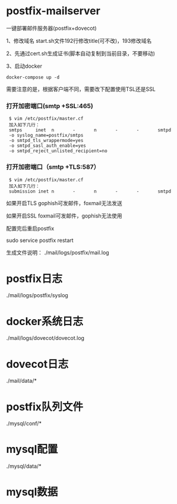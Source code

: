 # postfix-mailserver
一键部署邮件服务器(postfix+dovecot)

1、修改域名
start.sh文件192行修改title(可不改)，193修改域名

2、先通过cert.sh生成证书(脚本自动复制到当前目录，不要移动)

3、启动docker

`docker-compose up -d`

需要注意的是，根据客户端不同，需要改下配置使用TSL还是SSL
### 打开加密端口(smtp +SSL:465)

```
 $ vim /etc/postfix/master.cf
 加入如下几行：
 smtps     inet  n       -       n       -       -       smtpd
 -o syslog_name=postfix/smtps
 -o smtpd_tls_wrappermode=yes
 -o smtpd_sasl_auth_enable=yes
 -o smtpd_reject_unlisted_recipient=no
```

### 打开加密端口（smtp +TLS:587）

```
 $ vim /etc/postfix/master.cf
 加入如下几行：
 submission inet n       -       n       -       -       smtpd
```

如果开启TLS gophish可发邮件，foxmail无法发送

如果开启SSL foxmail可发邮件，gophish无法使用

配置完后重启postfix

sudo service postfix restart


生成文件说明：
./mail/logs/postfix/mail.log
# postfix日志

./mail/logs/postfix/syslog
# docker系统日志

./mail/logs/dovecot/dovecot.log
# dovecot日志

./mail/data/*
# postfix队列文件

./mysql/conf/*
# mysql配置

./mysql/data/*
# mysql数据
